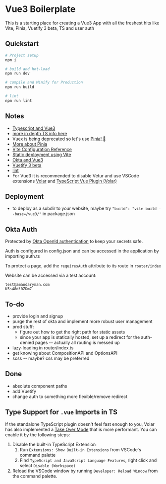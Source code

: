 # Vue3 Boilerplate

This is a starting place for creating a Vue3 App with all the freshest hits like Vite, Pinia, Vuetify 3 beta, TS and user auth

## Quickstart
```sh
# Project setup
npm i

# build and hot-load
npm run dev

# compile and Minify for Production
npm run build

# lint
npm run lint
```

## Notes
* [Typescript and Vue3](https://vuejs.org/guide/typescript/overview.html)
* [more in depth TS info here](https://blog.logrocket.com/how-to-use-vue-3-typescript/)
* Vuex is being deprecated so let's use [Pinia! 🍍](https://pinia.vuejs.org/core-concepts/)
* [More about Pinia](https://www.vuemastery.com/blog/advantages-of-pinia-vs-vuex/)
* [Vite Configuration Reference](https://vitejs.dev/config/)
* [Static deployment using Vite](https://vitejs.dev/guide/static-deploy.html)
* [Okta and Vue3](https://stackoverflow.com/questions/70910754/how-to-set-up-a-vue-app-with-okta-auth-with-composition-api)
* [Vuetify 3 beta](https://next.vuetifyjs.com/en/)
* [lint](https://eslint.org/)
* For Vue3 it is recommended to disable Vetur and use VSCode extensions [Volar](https://marketplace.visualstudio.com/items?itemName=Vue.volar) and [TypeScript Vue Plugin (Volar)](https://marketplace.visualstudio.com/items?itemName=Vue.vscode-typescript-vue-plugin)


## Deployment
* to deploy as a subdir to your website, maybe try `"build": "vite build --base=/vue3/"` in package.json

## Okta Auth
Protected by [Okta OpenId authentication](https://developer.okta.com/docs/guides/sign-into-spa-redirect/vue/main/) to keep your secrets safe.

Auth is configured in config.json and can be accessed in the application by importing auth.ts

To protect a page, add the `requiresAuth` attribute to its route in `router/index`

Website can be accessed via a test account:
```
test@amandaryman.com
K5s48d!0ZDm7
```

## To-do
* provide login and signup
* purge the rest of okta and implement more robust user management
* prod stuff:
    - figure out how to get the right path for static assets
    - since your app is statically hosted, set up a redirect for the auth-denied pages -- actually all routing is messed up
* lazy-loading in router/index.ts
* get knowing about CompositionAPI and OptionsAPI
* scss -- maybe? css may be preferred

## Done
* absolute component paths
* add Vuetify
* change auth to something more flexible/remove redirect


## Type Support for `.vue` Imports in TS
If the standalone TypeScript plugin doesn't feel fast enough to you, Volar has also implemented a [Take Over Mode](https://github.com/johnsoncodehk/volar/discussions/471#discussioncomment-1361669) that is more performant. You can enable it by the following steps:

1. Disable the built-in TypeScript Extension
    1) Run `Extensions: Show Built-in Extensions` from VSCode's command palette
    2) Find `TypeScript and JavaScript Language Features`, right click and select `Disable (Workspace)`
2. Reload the VSCode window by running `Developer: Reload Window` from the command palette.

